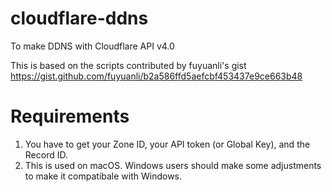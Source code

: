 # cloudflare-ddns
To make DDNS with Cloudflare API v4.0

This is based on the scripts contributed by fuyuanli's gist
https://gist.github.com/fuyuanli/b2a586ffd5aefcbf453437e9ce663b48

# Requirements
1. You have to get your Zone ID, your API token (or Global Key), and the Record ID.
1. This is used on macOS. Windows users should make some adjustments to make it compatibale with Windows.
